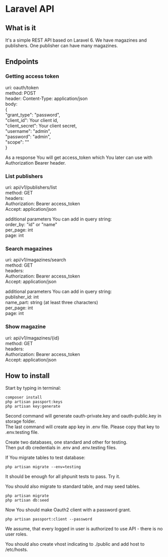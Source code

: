 # Laravel API

## What is it

It's a simple REST API based on Laravel 6. We have magazines and publishers.
One publisher can have many magazines.

## Endpoints

### Getting access token

uri: oauth/token  
method: POST  
header: Content-Type: application/json  
body:  
{  
    "grant_type": "password",  
    "client_id": Your client id,  
    "client_secret": Your client secret,  
    "username": "admin",  
    "password": "admin",  
    "scope": ""  
}  

As a response You will get access_token which You later can use with Authorization Bearer header.

### List publishers

uri: api/v1/publishers/list  
method: GET  
headers:  
    Authorization: Bearer access_token  
    Accept: application/json  

additional parameters You can add in query string:  
order_by: "id" or "name"  
per_page: int  
page: int  

### Search magazines

uri: api/v1/magazines/search  
method: GET  
headers:  
    Authorization: Bearer access_token  
    Accept: application/json  

additional parameters You can add in query string:  
publisher_id: int  
name_part: string (at least three characters)  
per_page: int  
page: int  

### Show magazine

uri: api/v1/magazines/{id}  
method: GET  
headers:  
    Authorization: Bearer access_token  
    Accept: application/json  

## How to install

Start by typing in terminal:
```
composer install
php artisan passport:keys
php artisan key:generate
```
Second command will generate oauth-private.key and oauth-public.key in storage folder.  
The last command will create app key in .env file. Please copy that key to .env.testing file.

Create two databases, one standard and other for testing.  
Then put db credentials in .env and .env.testing files.

If You migrate tables to test database:
```
php artisan migrate --env=testing
```
It should be enough for all phpunit tests to pass. Try it.

You should also migrate to standard table, and may seed tables.
```
php artisan migrate
php artisan db:seed
```

Now You should make Oauth2 client with a password grant.
```
php artisan passport:client --password
```
We assume, that every logged in user is authorized to use API - there is no user roles.

You should also create vhost indicating to ./public and add host to /etc/hosts.
